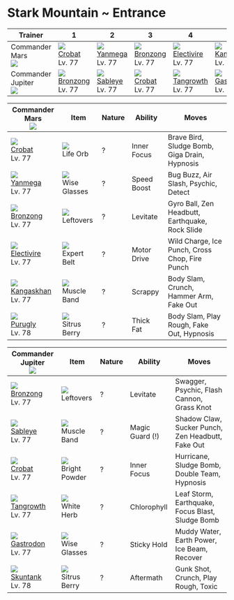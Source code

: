 # Stark Mountain ~ Entrance

Trainer                           | 1                                | 2                               | 3                                | 4                                  | 5                                  | 6
---                               | ---                              | ---                             | ---                              | ---                                | ---                                | ---
Commander Mars<br>![][mars]       | ![][169]<br>[Crobat]<br>Lv. 77   | ![][469]<br>[Yanmega]<br>Lv. 77 | ![][437]<br>[Bronzong]<br>Lv. 77 | ![][466]<br>[Electivire]<br>Lv. 77 | ![][115]<br>[Kangaskhan]<br>Lv. 77 | ![][432]<br>[Purugly]<br>Lv. 78
Commander Jupiter<br>![][jupiter] | ![][437]<br>[Bronzong]<br>Lv. 77 | ![][302]<br>[Sableye]<br>Lv. 77 | ![][169]<br>[Crobat]<br>Lv. 77   | ![][465]<br>[Tangrowth]<br>Lv. 77  | ![][423]<br>[Gastrodon]<br>Lv. 77  | ![][435]<br>[Skuntank]<br>Lv. 78

Commander Mars<br>![][mars]        | Item                              | Nature | Ability     | Moves
---                                | ---                               | ---    | ---         | ---
![][169]<br>[Crobat]<br>Lv. 77     | ![][life-orb]<br>Life Orb         | ?      | Inner Focus | Brave Bird, Sludge Bomb, Giga Drain, Hypnosis
![][469]<br>[Yanmega]<br>Lv. 77    | ![][wise-glasses]<br>Wise Glasses | ?      | Speed Boost | Bug Buzz, Air Slash, Psychic, Detect
![][437]<br>[Bronzong]<br>Lv. 77   | ![][leftovers]<br>Leftovers       | ?      | Levitate    | Gyro Ball, Zen Headbutt, Earthquake, Rock Slide
![][466]<br>[Electivire]<br>Lv. 77 | ![][expert-belt]<br>Expert Belt   | ?      | Motor Drive | Wild Charge, Ice Punch, Cross Chop, Fire Punch
![][115]<br>[Kangaskhan]<br>Lv. 77 | ![][muscle-band]<br>Muscle Band   | ?      | Scrappy     | Body Slam, Crunch, Hammer Arm, Fake Out
![][432]<br>[Purugly]<br>Lv. 78    | ![][sitrus-berry]<br>Sitrus Berry | ?      | Thick Fat   | Body Slam, Play Rough, Fake Out, Hypnosis

Commander Jupiter<br>![][jupiter] | Item                                | Nature | Ability         | Moves
---                               | ---                                 | ---    | ---             | ---
![][437]<br>[Bronzong]<br>Lv. 77  | ![][leftovers]<br>Leftovers         | ?      | Levitate        | Swagger, Psychic, Flash Cannon, Grass Knot
![][302]<br>[Sableye]<br>Lv. 77   | ![][muscle-band]<br>Muscle Band     | ?      | Magic Guard (!) | Shadow Claw, Sucker Punch, Zen Headbutt, Fake Out
![][169]<br>[Crobat]<br>Lv. 77    | ![][bright-powder]<br>Bright Powder | ?      | Inner Focus     | Hurricane, Sludge Bomb, Double Team, Hypnosis
![][465]<br>[Tangrowth]<br>Lv. 77 | ![][white-herb]<br>White Herb       | ?      | Chlorophyll     | Leaf Storm, Earthquake, Focus Blast, Sludge Bomb
![][423]<br>[Gastrodon]<br>Lv. 77 | ![][wise-glasses]<br>Wise Glasses   | ?      | Sticky Hold     | Muddy Water, Earth Power, Ice Beam, Recover
![][435]<br>[Skuntank]<br>Lv. 78  | ![][sitrus-berry]<br>Sitrus Berry   | ?      | Aftermath       | Gunk Shot, Crunch, Play Rough, Toxic

[Kangaskhan]: ../../pokemon_changes/115/
[Crobat]: ../../pokemon_changes/169/
[Sableye]: ../../pokemon_changes/302/
[Gastrodon]: ../../pokemon_changes/423/
[Purugly]: ../../pokemon_changes/432/
[Skuntank]: ../../pokemon_changes/435/
[Bronzong]: ../../pokemon_changes/437/
[Tangrowth]: ../../pokemon_changes/465/
[Electivire]: ../../pokemon_changes/466/
[Yanmega]: ../../pokemon_changes/469/
[bright-powder]: ../img/items/bright-powder.png
[expert-belt]: ../img/items/expert-belt.png
[leftovers]: ../img/items/leftovers.png
[life-orb]: ../img/items/life-orb.png
[muscle-band]: ../img/items/muscle-band.png
[sitrus-berry]: ../img/items/sitrus-berry.png
[white-herb]: ../img/items/white-herb.png
[wise-glasses]: ../img/items/wise-glasses.png
[115]: ../img/pokemon/115.png
[169]: ../img/pokemon/169.png
[302]: ../img/pokemon/302.png
[423]: ../img/pokemon/423.png
[432]: ../img/pokemon/432.png
[435]: ../img/pokemon/435.png
[437]: ../img/pokemon/437.png
[465]: ../img/pokemon/465.png
[466]: ../img/pokemon/466.png
[469]: ../img/pokemon/469.png
[mars]: ../img/trainer/mars.png
[jupiter]: ../img/trainer/jupiter.png
